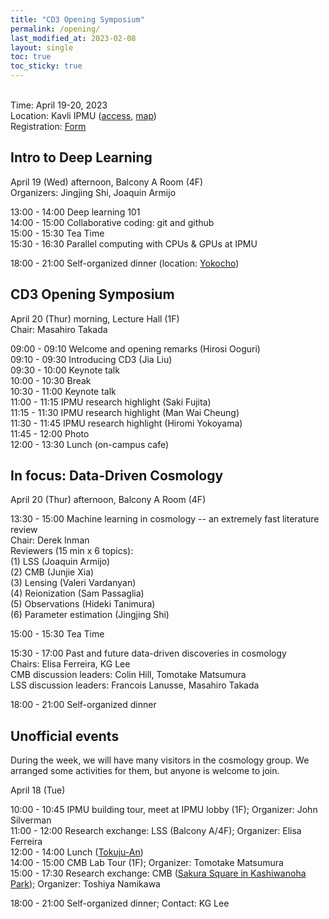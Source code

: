 ```yaml
---
title: "CD3 Opening Symposium"
permalink: /opening/
last_modified_at: 2023-02-08
layout: single
toc: true
toc_sticky: true
---
```


\
Time: April 19-20, 2023\
Location: Kavli IPMU ([access](https://www.ipmu.jp/visitors/access-ipmu), [map](https://goo.gl/maps/hJHkry4p9yiNJfSV7))\
Registration: [Form](https://forms.gle/tjxAJsuzH7KHFRvL9)

## Intro to Deep Learning
April 19 (Wed) afternoon, Balcony A Room (4F)\
Organizers: Jingjing Shi, Joaquin Armijo

13:00 - 14:00 Deep learning 101\
14:00 - 15:00 Collaborative coding: git and github\
15:00 - 15:30 Tea Time\
15:30 - 16:30 Parallel computing with CPUs & GPUs at IPMU

18:00 - 21:00 Self-organized dinner (location: [Yokocho](https://goo.gl/maps/Kq9mPx5AgmwEpxTt6))

## CD3 Opening Symposium
April 20 (Thur) morning, Lecture Hall (1F)\
Chair: Masahiro Takada

09:00 - 09:10 Welcome and opening remarks (Hirosi Ooguri)\
09:10 - 09:30 Introducing CD3 (Jia Liu)\
09:30 - 10:00	Keynote talk\
10:00 - 10:30 Break\
10:30 - 11:00 Keynote talk\
11:00 - 11:15 IPMU research highlight (Saki Fujita)\
11:15 - 11:30 IPMU research highlight (Man Wai Cheung)\
11:30 - 11:45 IPMU research highlight (Hiromi Yokoyama)\
11:45 - 12:00	Photo\
12:00 - 13:30	Lunch (on-campus cafe)

## In focus: Data-Driven Cosmology
April 20 (Thur) afternoon, Balcony A Room (4F)

13:30 - 15:00 Machine learning in cosmology -- an extremely fast literature review\
Chair: Derek Inman\
Reviewers (15 min x 6 topics): \
(1) LSS (Joaquin Armijo)\
(2) CMB (Junjie Xia)\
(3) Lensing (Valeri Vardanyan)\
(4) Reionization (Sam Passaglia)\
(5) Observations (Hideki Tanimura)\
(6) Parameter estimation (Jingjing Shi) 

15:00 - 15:30 Tea Time

15:30 - 17:00 Past and future data-driven discoveries in cosmology\
Chairs: Elisa Ferreira, KG Lee\
CMB discussion leaders: Colin Hill, Tomotake Matsumura\
LSS discussion leaders: Francois Lanusse, Masahiro Takada

18:00 - 21:00 Self-organized dinner

## Unofficial events
During the week, we will have many visitors in the cosmology group. We arranged some activities for them, but anyone is welcome to join.

April 18 (Tue) 

10:00 - 10:45 IPMU building tour, meet at IPMU lobby (1F); Organizer: John Silverman\
11:00 - 12:00 Research exchange: LSS (Balcony A/4F); Organizer: Elisa Ferreira\
12:00 - 14:00 Lunch ([Tokuju-An](https://goo.gl/maps/3ex8Pt7yfCahaBCN9))\
14:00 - 15:00 CMB Lab Tour (1F); Organizer: Tomotake Matsumura\
15:00 - 17:30 Research exchange: CMB ([Sakura Square in Kashiwanoha Park](https://goo.gl/maps/m4huFHdnDEiLqays7)); Organizer: Toshiya Namikawa

18:00 - 21:00 Self-organized dinner; Contact: KG Lee
